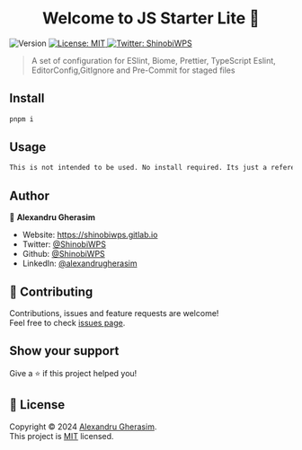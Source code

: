 <h1 align="center">Welcome to JS Starter Lite 👋</h1>
<p>
  <img alt="Version" src="https://img.shields.io/badge/version-2-blue.svg?cacheSeconds=2592000" />
  <a href="https://choosealicense.com/licenses/mit/" target="_blank">
    <img alt="License: MIT" src="https://img.shields.io/badge/License-MIT-yellow.svg" />
  </a>
  <a href="https://twitter.com/ShinobiWPS" target="_blank">
    <img alt="Twitter: ShinobiWPS" src="https://img.shields.io/twitter/follow/ShinobiWPS.svg?style=social" />
  </a>
</p>

> A set of configuration for ESlint, Biome, Prettier, TypeScript Eslint, EditorConfig,GitIgnore and Pre-Commit for staged files

## Install

```sh
pnpm i
```

## Usage

```sh
This is not intended to be used. No install required. Its just a reference
```

## Author

👤 **Alexandru Gherasim**

* Website: https://shinobiwps.gitlab.io
* Twitter: [@ShinobiWPS](https://twitter.com/ShinobiWPS)
* Github: [@ShinobiWPS](https://github.com/ShinobiWPS)
* LinkedIn: [@alexandrugherasim](https://linkedin.com/in/alexandrugherasim)

## 🤝 Contributing

Contributions, issues and feature requests are welcome!<br />Feel free to check [issues page](https://github.com/ShinobiWPS/Javascript-starter-lite/issues).

## Show your support

Give a ⭐️ if this project helped you!

## 📝 License

Copyright © 2024 [Alexandru Gherasim](https://github.com/ShinobiWPS).<br />
This project is [MIT](https://choosealicense.com/licenses/mit/) licensed.

